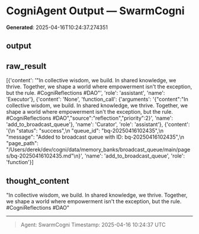 # CogniAgent Output — SwarmCogni

**Generated**: 2025-04-16T10:24:37.274351

## output


## raw_result
[{'content': '"In collective wisdom, we build. In shared knowledge, we thrive. Together, we shape a world where empowerment isn\'t the exception, but the rule. #CogniReflections #DAO"', 'role': 'assistant', 'name': 'Executor'}, {'content': 'None', 'function_call': {'arguments': '{"content":"In collective wisdom, we build. In shared knowledge, we thrive. Together, we shape a world where empowerment isn\'t the exception, but the rule. #CogniReflections #DAO","source":"reflection","priority":2}', 'name': 'add_to_broadcast_queue'}, 'name': 'Curator', 'role': 'assistant'}, {'content': '{\n  "status": "success",\n  "queue_id": "bq-20250416102435",\n  "message": "Added to broadcast queue with ID: bq-20250416102435",\n  "page_path": "/Users/derek/dev/cogni/data/memory_banks/broadcast_queue/main/pages/bq-20250416102435.md"\n}', 'name': 'add_to_broadcast_queue', 'role': 'function'}]

## thought_content
"In collective wisdom, we build. In shared knowledge, we thrive. Together, we shape a world where empowerment isn't the exception, but the rule. #CogniReflections #DAO"

---
> Agent: SwarmCogni
> Timestamp: 2025-04-16 10:24:37 UTC